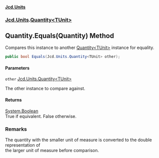 #### [Jcd.Units](index.md 'index')
### [Jcd.Units](Jcd.Units.md 'Jcd.Units').[Quantity&lt;TUnit&gt;](Jcd.Units.Quantity_TUnit_.md 'Jcd.Units.Quantity<TUnit>')

## Quantity<TUnit>.Equals(Quantity<TUnit>) Method

Compares this instance to another [Quantity&lt;TUnit&gt;](Jcd.Units.Quantity_TUnit_.md 'Jcd.Units.Quantity<TUnit>') instance for equality.

```csharp
public bool Equals(Jcd.Units.Quantity<TUnit> other);
```
#### Parameters

<a name='Jcd.Units.Quantity_TUnit_.Equals(Jcd.Units.Quantity_TUnit_).other'></a>

`other` [Jcd.Units.Quantity&lt;](Jcd.Units.Quantity_TUnit_.md 'Jcd.Units.Quantity<TUnit>')[TUnit](Jcd.Units.Quantity_TUnit_.md#Jcd.Units.Quantity_TUnit_.TUnit 'Jcd.Units.Quantity<TUnit>.TUnit')[&gt;](Jcd.Units.Quantity_TUnit_.md 'Jcd.Units.Quantity<TUnit>')

The other instance to compare against.

#### Returns
[System.Boolean](https://docs.microsoft.com/en-us/dotnet/api/System.Boolean 'System.Boolean')  
True if equivalent. False otherwise.

### Remarks
The quantity with the smaller unit of measure is converted to the double representation of  
the larger unit of measure before comparison.